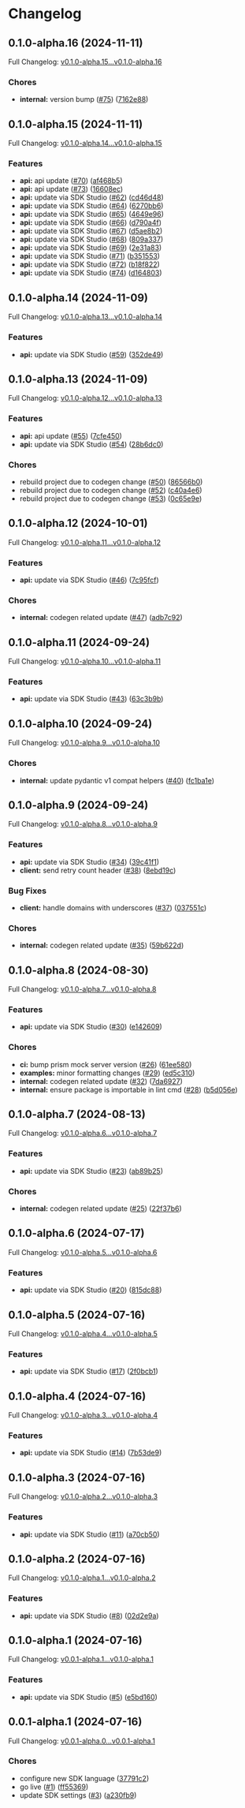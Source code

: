 # Changelog

## 0.1.0-alpha.16 (2024-11-11)

Full Changelog: [v0.1.0-alpha.15...v0.1.0-alpha.16](https://github.com/deeporiginbio/deeporigin-data-sdk/compare/v0.1.0-alpha.15...v0.1.0-alpha.16)

### Chores

* **internal:** version bump ([#75](https://github.com/deeporiginbio/deeporigin-data-sdk/issues/75)) ([7162e88](https://github.com/deeporiginbio/deeporigin-data-sdk/commit/7162e886babb48e01b3b7b99f7ab5a20d75770a1))

## 0.1.0-alpha.15 (2024-11-11)

Full Changelog: [v0.1.0-alpha.14...v0.1.0-alpha.15](https://github.com/deeporiginbio/deeporigin-data-sdk/compare/v0.1.0-alpha.14...v0.1.0-alpha.15)

### Features

* **api:** api update ([#70](https://github.com/deeporiginbio/deeporigin-data-sdk/issues/70)) ([af468b5](https://github.com/deeporiginbio/deeporigin-data-sdk/commit/af468b5bd2cc5f4c69348a48750d85168dfd6e4c))
* **api:** api update ([#73](https://github.com/deeporiginbio/deeporigin-data-sdk/issues/73)) ([16608ec](https://github.com/deeporiginbio/deeporigin-data-sdk/commit/16608ec117004c3124eba6766a72e274f15e23df))
* **api:** update via SDK Studio ([#62](https://github.com/deeporiginbio/deeporigin-data-sdk/issues/62)) ([cd46d48](https://github.com/deeporiginbio/deeporigin-data-sdk/commit/cd46d4893a9cf25298287ae4649930b4cffbbf9e))
* **api:** update via SDK Studio ([#64](https://github.com/deeporiginbio/deeporigin-data-sdk/issues/64)) ([6270bb6](https://github.com/deeporiginbio/deeporigin-data-sdk/commit/6270bb6b04eeedf1c2ca1823d8cef58a808f9b0c))
* **api:** update via SDK Studio ([#65](https://github.com/deeporiginbio/deeporigin-data-sdk/issues/65)) ([4649e96](https://github.com/deeporiginbio/deeporigin-data-sdk/commit/4649e9666df38d5bc19ff389eeb945b61e41b768))
* **api:** update via SDK Studio ([#66](https://github.com/deeporiginbio/deeporigin-data-sdk/issues/66)) ([d790a4f](https://github.com/deeporiginbio/deeporigin-data-sdk/commit/d790a4fd0355f0a58ce1e2c431558cb7d56285e7))
* **api:** update via SDK Studio ([#67](https://github.com/deeporiginbio/deeporigin-data-sdk/issues/67)) ([d5ae8b2](https://github.com/deeporiginbio/deeporigin-data-sdk/commit/d5ae8b2c7f8dbf75f0bdbf6a179859e9f2ca652f))
* **api:** update via SDK Studio ([#68](https://github.com/deeporiginbio/deeporigin-data-sdk/issues/68)) ([809a337](https://github.com/deeporiginbio/deeporigin-data-sdk/commit/809a3375905cea56aa237219c810c3a33c610340))
* **api:** update via SDK Studio ([#69](https://github.com/deeporiginbio/deeporigin-data-sdk/issues/69)) ([2e31a83](https://github.com/deeporiginbio/deeporigin-data-sdk/commit/2e31a83d8d8647d7c31dd8945795660c725d801d))
* **api:** update via SDK Studio ([#71](https://github.com/deeporiginbio/deeporigin-data-sdk/issues/71)) ([b351553](https://github.com/deeporiginbio/deeporigin-data-sdk/commit/b3515536cfd089b2e2c6634c6e55230b39243477))
* **api:** update via SDK Studio ([#72](https://github.com/deeporiginbio/deeporigin-data-sdk/issues/72)) ([b18f822](https://github.com/deeporiginbio/deeporigin-data-sdk/commit/b18f8228b0625789940157e2935b9e4c11aeeb42))
* **api:** update via SDK Studio ([#74](https://github.com/deeporiginbio/deeporigin-data-sdk/issues/74)) ([d164803](https://github.com/deeporiginbio/deeporigin-data-sdk/commit/d1648034c39d496efdbe5a469b472f4a0df6bf9f))

## 0.1.0-alpha.14 (2024-11-09)

Full Changelog: [v0.1.0-alpha.13...v0.1.0-alpha.14](https://github.com/deeporiginbio/deeporigin-data-sdk/compare/v0.1.0-alpha.13...v0.1.0-alpha.14)

### Features

* **api:** update via SDK Studio ([#59](https://github.com/deeporiginbio/deeporigin-data-sdk/issues/59)) ([352de49](https://github.com/deeporiginbio/deeporigin-data-sdk/commit/352de49928a8e4b26a2d725531ac3219e4ac0fa6))

## 0.1.0-alpha.13 (2024-11-09)

Full Changelog: [v0.1.0-alpha.12...v0.1.0-alpha.13](https://github.com/deeporiginbio/deeporigin-data-sdk/compare/v0.1.0-alpha.12...v0.1.0-alpha.13)

### Features

* **api:** api update ([#55](https://github.com/deeporiginbio/deeporigin-data-sdk/issues/55)) ([7cfe450](https://github.com/deeporiginbio/deeporigin-data-sdk/commit/7cfe45029290850681ff3926b0c825ba8a7bed86))
* **api:** update via SDK Studio ([#54](https://github.com/deeporiginbio/deeporigin-data-sdk/issues/54)) ([28b6dc0](https://github.com/deeporiginbio/deeporigin-data-sdk/commit/28b6dc0794e1fca0b9e003927d844985c3ef7c21))


### Chores

* rebuild project due to codegen change ([#50](https://github.com/deeporiginbio/deeporigin-data-sdk/issues/50)) ([86566b0](https://github.com/deeporiginbio/deeporigin-data-sdk/commit/86566b0434f19e9ca40c913a077b6acc7fadca7e))
* rebuild project due to codegen change ([#52](https://github.com/deeporiginbio/deeporigin-data-sdk/issues/52)) ([c40a4e6](https://github.com/deeporiginbio/deeporigin-data-sdk/commit/c40a4e63371d2463d5148e6f00bddd9a057ac0fc))
* rebuild project due to codegen change ([#53](https://github.com/deeporiginbio/deeporigin-data-sdk/issues/53)) ([0c65e9e](https://github.com/deeporiginbio/deeporigin-data-sdk/commit/0c65e9e23550b6d68ce52de8eb47cb2e166b7fe4))

## 0.1.0-alpha.12 (2024-10-01)

Full Changelog: [v0.1.0-alpha.11...v0.1.0-alpha.12](https://github.com/deeporiginbio/deeporigin-data-sdk/compare/v0.1.0-alpha.11...v0.1.0-alpha.12)

### Features

* **api:** update via SDK Studio ([#46](https://github.com/deeporiginbio/deeporigin-data-sdk/issues/46)) ([7c95fcf](https://github.com/deeporiginbio/deeporigin-data-sdk/commit/7c95fcf137044c8d626ed5f686a886c88306fd90))


### Chores

* **internal:** codegen related update ([#47](https://github.com/deeporiginbio/deeporigin-data-sdk/issues/47)) ([adb7c92](https://github.com/deeporiginbio/deeporigin-data-sdk/commit/adb7c924569e01ffbc92d1a7a6ff0915e5efd68e))

## 0.1.0-alpha.11 (2024-09-24)

Full Changelog: [v0.1.0-alpha.10...v0.1.0-alpha.11](https://github.com/deeporiginbio/deeporigin-data-sdk/compare/v0.1.0-alpha.10...v0.1.0-alpha.11)

### Features

* **api:** update via SDK Studio ([#43](https://github.com/deeporiginbio/deeporigin-data-sdk/issues/43)) ([63c3b9b](https://github.com/deeporiginbio/deeporigin-data-sdk/commit/63c3b9b737b47a6e1b4a6a61195f6b5fa89e3561))

## 0.1.0-alpha.10 (2024-09-24)

Full Changelog: [v0.1.0-alpha.9...v0.1.0-alpha.10](https://github.com/deeporiginbio/deeporigin-data-sdk/compare/v0.1.0-alpha.9...v0.1.0-alpha.10)

### Chores

* **internal:** update pydantic v1 compat helpers ([#40](https://github.com/deeporiginbio/deeporigin-data-sdk/issues/40)) ([fc1ba1e](https://github.com/deeporiginbio/deeporigin-data-sdk/commit/fc1ba1eca1f9360d0aaed9bd016397d50faa1426))

## 0.1.0-alpha.9 (2024-09-24)

Full Changelog: [v0.1.0-alpha.8...v0.1.0-alpha.9](https://github.com/deeporiginbio/deeporigin-data-sdk/compare/v0.1.0-alpha.8...v0.1.0-alpha.9)

### Features

* **api:** update via SDK Studio ([#34](https://github.com/deeporiginbio/deeporigin-data-sdk/issues/34)) ([39c41f1](https://github.com/deeporiginbio/deeporigin-data-sdk/commit/39c41f1d6703f89fc0fb937165b8e030d9f2e264))
* **client:** send retry count header ([#38](https://github.com/deeporiginbio/deeporigin-data-sdk/issues/38)) ([8ebd19c](https://github.com/deeporiginbio/deeporigin-data-sdk/commit/8ebd19c5d51502ffe49d3b60d5767c3262674689))


### Bug Fixes

* **client:** handle domains with underscores ([#37](https://github.com/deeporiginbio/deeporigin-data-sdk/issues/37)) ([037551c](https://github.com/deeporiginbio/deeporigin-data-sdk/commit/037551c9315a4494caca26722b29ffc5f9d80ed5))


### Chores

* **internal:** codegen related update ([#35](https://github.com/deeporiginbio/deeporigin-data-sdk/issues/35)) ([59b622d](https://github.com/deeporiginbio/deeporigin-data-sdk/commit/59b622d2bfa91a811058279c5207b6a52efb6185))

## 0.1.0-alpha.8 (2024-08-30)

Full Changelog: [v0.1.0-alpha.7...v0.1.0-alpha.8](https://github.com/deeporiginbio/deeporigin-data-sdk/compare/v0.1.0-alpha.7...v0.1.0-alpha.8)

### Features

* **api:** update via SDK Studio ([#30](https://github.com/deeporiginbio/deeporigin-data-sdk/issues/30)) ([e142609](https://github.com/deeporiginbio/deeporigin-data-sdk/commit/e142609db6f0c3707f78bc3b1578279d4cf09394))


### Chores

* **ci:** bump prism mock server version ([#26](https://github.com/deeporiginbio/deeporigin-data-sdk/issues/26)) ([61ee580](https://github.com/deeporiginbio/deeporigin-data-sdk/commit/61ee580e6f5c96b12583abf57290d150b67daef5))
* **examples:** minor formatting changes ([#29](https://github.com/deeporiginbio/deeporigin-data-sdk/issues/29)) ([ed5c310](https://github.com/deeporiginbio/deeporigin-data-sdk/commit/ed5c3100b1047f551fec5ccb0197d208d08073dd))
* **internal:** codegen related update ([#32](https://github.com/deeporiginbio/deeporigin-data-sdk/issues/32)) ([7da6927](https://github.com/deeporiginbio/deeporigin-data-sdk/commit/7da6927316026bb98e02f461879e6b7e1f5dafe9))
* **internal:** ensure package is importable in lint cmd ([#28](https://github.com/deeporiginbio/deeporigin-data-sdk/issues/28)) ([b5d056e](https://github.com/deeporiginbio/deeporigin-data-sdk/commit/b5d056ea9dfab946d3f8a2b5dd12c948e3e38474))

## 0.1.0-alpha.7 (2024-08-13)

Full Changelog: [v0.1.0-alpha.6...v0.1.0-alpha.7](https://github.com/deeporiginbio/deeporigin-data-sdk/compare/v0.1.0-alpha.6...v0.1.0-alpha.7)

### Features

* **api:** update via SDK Studio ([#23](https://github.com/deeporiginbio/deeporigin-data-sdk/issues/23)) ([ab89b25](https://github.com/deeporiginbio/deeporigin-data-sdk/commit/ab89b250f3db232cc56d38e3556c4779c2ba325d))


### Chores

* **internal:** codegen related update ([#25](https://github.com/deeporiginbio/deeporigin-data-sdk/issues/25)) ([22f37b6](https://github.com/deeporiginbio/deeporigin-data-sdk/commit/22f37b63f5f98bc4bcc9a39c07c235789eb5034f))

## 0.1.0-alpha.6 (2024-07-17)

Full Changelog: [v0.1.0-alpha.5...v0.1.0-alpha.6](https://github.com/deeporiginbio/deeporigin-data-sdk/compare/v0.1.0-alpha.5...v0.1.0-alpha.6)

### Features

* **api:** update via SDK Studio ([#20](https://github.com/deeporiginbio/deeporigin-data-sdk/issues/20)) ([815dc88](https://github.com/deeporiginbio/deeporigin-data-sdk/commit/815dc88f15a9c09155ee9f4e51a9c08faa7851d0))

## 0.1.0-alpha.5 (2024-07-16)

Full Changelog: [v0.1.0-alpha.4...v0.1.0-alpha.5](https://github.com/deeporiginbio/deeporigin-data-sdk/compare/v0.1.0-alpha.4...v0.1.0-alpha.5)

### Features

* **api:** update via SDK Studio ([#17](https://github.com/deeporiginbio/deeporigin-data-sdk/issues/17)) ([2f0bcb1](https://github.com/deeporiginbio/deeporigin-data-sdk/commit/2f0bcb1b01e70e640036dff9463889b33542f5eb))

## 0.1.0-alpha.4 (2024-07-16)

Full Changelog: [v0.1.0-alpha.3...v0.1.0-alpha.4](https://github.com/deeporiginbio/deeporigin-data-sdk/compare/v0.1.0-alpha.3...v0.1.0-alpha.4)

### Features

* **api:** update via SDK Studio ([#14](https://github.com/deeporiginbio/deeporigin-data-sdk/issues/14)) ([7b53de9](https://github.com/deeporiginbio/deeporigin-data-sdk/commit/7b53de9c6d1d54a3da55248fef0d96359b28e81f))

## 0.1.0-alpha.3 (2024-07-16)

Full Changelog: [v0.1.0-alpha.2...v0.1.0-alpha.3](https://github.com/deeporiginbio/deeporigin-data-sdk/compare/v0.1.0-alpha.2...v0.1.0-alpha.3)

### Features

* **api:** update via SDK Studio ([#11](https://github.com/deeporiginbio/deeporigin-data-sdk/issues/11)) ([a70cb50](https://github.com/deeporiginbio/deeporigin-data-sdk/commit/a70cb500834042eecc74184d54f2aaf2ac3dcb36))

## 0.1.0-alpha.2 (2024-07-16)

Full Changelog: [v0.1.0-alpha.1...v0.1.0-alpha.2](https://github.com/deeporiginbio/deeporigin-data-sdk/compare/v0.1.0-alpha.1...v0.1.0-alpha.2)

### Features

* **api:** update via SDK Studio ([#8](https://github.com/deeporiginbio/deeporigin-data-sdk/issues/8)) ([02d2e9a](https://github.com/deeporiginbio/deeporigin-data-sdk/commit/02d2e9a6dbd014b3f0f0d3a81c72c643f75a7812))

## 0.1.0-alpha.1 (2024-07-16)

Full Changelog: [v0.0.1-alpha.1...v0.1.0-alpha.1](https://github.com/deeporiginbio/deeporigin-data-sdk/compare/v0.0.1-alpha.1...v0.1.0-alpha.1)

### Features

* **api:** update via SDK Studio ([#5](https://github.com/deeporiginbio/deeporigin-data-sdk/issues/5)) ([e5bd160](https://github.com/deeporiginbio/deeporigin-data-sdk/commit/e5bd1601b043d5d280533d8d540c1fb01311bd30))

## 0.0.1-alpha.1 (2024-07-16)

Full Changelog: [v0.0.1-alpha.0...v0.0.1-alpha.1](https://github.com/deeporiginbio/deeporigin-data-sdk/compare/v0.0.1-alpha.0...v0.0.1-alpha.1)

### Chores

* configure new SDK language ([37791c2](https://github.com/deeporiginbio/deeporigin-data-sdk/commit/37791c279d8cf961038324c010e63300b62c34cd))
* go live ([#1](https://github.com/deeporiginbio/deeporigin-data-sdk/issues/1)) ([ff55369](https://github.com/deeporiginbio/deeporigin-data-sdk/commit/ff553698346f586bd6cac94d57ca4fb448afac32))
* update SDK settings ([#3](https://github.com/deeporiginbio/deeporigin-data-sdk/issues/3)) ([a230fb9](https://github.com/deeporiginbio/deeporigin-data-sdk/commit/a230fb9014e7df6620fc7da32e2d6710b71a59bb))

